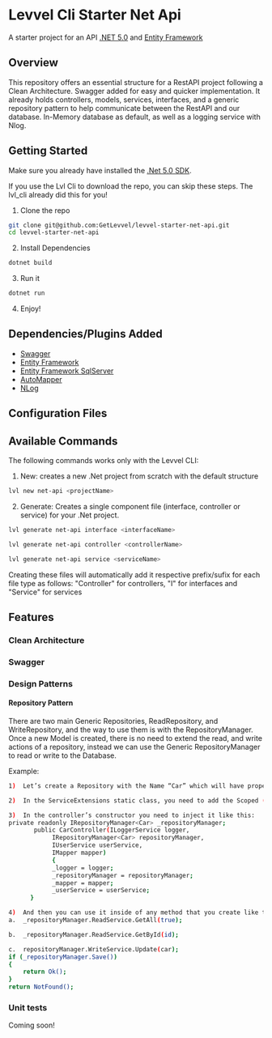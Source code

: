# Levvel Cli Starter Net Api
A starter project for an API [.NET 5.0](https://dotnet.microsoft.com/download/dotnet/5.0) and [Entity Framework](https://docs.microsoft.com/en-us/ef/)

## Overview
This repository offers an essential structure for a RestAPI project following a Clean Architecture. Swagger added for easy and quicker implementation. It already holds controllers, models, services, interfaces, and a generic repository pattern to help communicate between the RestAPI and our database. In-Memory database as default, as well as a logging service with Nlog.

## Getting Started
Make sure you already have installed the [.Net 5.0 SDK](https://dotnet.microsoft.com/download/dotnet/5.0).

If you use the Lvl Cli to download the repo, you can skip these steps. The lvl_cli already did this for you!
1. Clone the repo
```bash
git clone git@github.com:GetLevvel/levvel-starter-net-api.git
cd levvel-starter-net-api
```

2. Install Dependencies
```bash
dotnet build
```

3. Run it
```bash
dotnet run
```

4. Enjoy!

## Dependencies/Plugins Added
* [Swagger](https://docs.microsoft.com/en-us/aspnet/core/tutorials/web-api-help-pages-using-swagger?view=aspnetcore-5.0)
* [Entity Framework](https://docs.microsoft.com/en-us/ef/)
* [Entity Framework SqlServer](https://docs.microsoft.com/en-us/ef/core/providers/sql-server/?tabs=dotnet-core-cli)
* [AutoMapper](https://automapper.org/)
* [NLog](https://github.com/NLog/NLog/wiki/Getting-started-with-ASP.NET-Core-5)

## Configuration Files

## Available Commands

The following commands works only with the Levvel CLI:

1. New: creates a new .Net project from scratch with the default structure
```bash
lvl new net-api <projectName>
```

2. Generate: Creates a single component file (interface, controller or service) for your .Net project.
```bash
lvl generate net-api interface <interfaceName>

lvl generate net-api controller <controllerName>

lvl generate net-api service <serviceName>
```
Creating these files will automatically add it respective prefix/sufix for each file type as follows: 
"<name>Controller" for controllers, "I<name>" for interfaces and "<name>Service" for services

## Features

### Clean Architecture

### Swagger

### Design Patterns

#### Repository Pattern
There are two main Generic Repositories, ReadRepository<T>, and WriteRepository<T>, and the way to use them is with the RepositoryManager<T>.
  Once a new Model is created, there is no need to extend the read, and write actions of a repository, instead we can use the Generic RepositoryManager to read or write to the Database.

 Example:
```bash
1)	Let’s create a Repository with the Name “Car” which will have properties like Id, Model, etc.
```
```bash
2)	In the ServiceExtensions static class, you need to add the Scoped (or any servicetype that apply) like this: service.AddScoped<ICar, Car>();
```
```bash
3)	In the controller’s constructor you need to inject it like this: 
private readonly IRepositoryManager<Car> _repositoryManager;       
       public CarController(ILoggerService logger, 
            IRepositoryManager<Car> repositoryManager,
            IUserService userService,
            IMapper mapper)
            {
            _logger = logger;
            _repositoryManager = repositoryManager;
            _mapper = mapper;
            _userService = userService;
      }
```

```bash
4)	And then you can use it inside of any method that you create like this:
a.	_repositoryManager.ReadService.GetAll(true);

b.	_repositoryManager.ReadService.GetById(id);

c.	repositoryManager.WriteService.Update(car);
if (_repositoryManager.Save())
{
    return Ok();
}
return NotFound();
```

### Unit tests
Coming soon!
